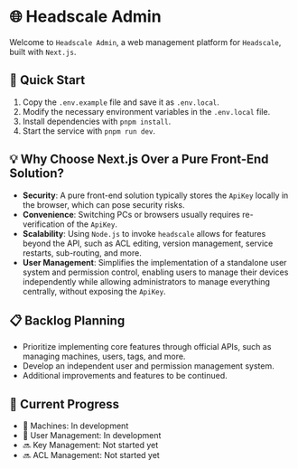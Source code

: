 
# 🌐 Headscale Admin

Welcome to `Headscale Admin`, a web management platform for `Headscale`, built with `Next.js`.

## 🚀 Quick Start

1. Copy the `.env.example` file and save it as `.env.local`.
2. Modify the necessary environment variables in the `.env.local` file.
3. Install dependencies with `pnpm install`.
4. Start the service with `pnpm run dev`.

## 💡 Why Choose Next.js Over a Pure Front-End Solution?

- **Security**: A pure front-end solution typically stores the `ApiKey` locally in the browser, which can pose security risks.
- **Convenience**: Switching PCs or browsers usually requires re-verification of the `ApiKey`.
- **Scalability**: Using `Node.js` to invoke `headscale` allows for features beyond the API, such as ACL editing, version management, service restarts, sub-routing, and more.
- **User Management**: Simplifies the implementation of a standalone user system and permission control, enabling users to manage their devices independently while allowing administrators to manage everything centrally, without exposing the `ApiKey`.

## 📋 Backlog Planning

- Prioritize implementing core features through official APIs, such as managing machines, users, tags, and more.
- Develop an independent user and permission management system.
- Additional improvements and features to be continued.

## 🔨 Current Progress

- 🚧 Machines: In development
- 🚧 User Management: In development
- 🔜 Key Management: Not started yet
- 🔜 ACL Management: Not started yet